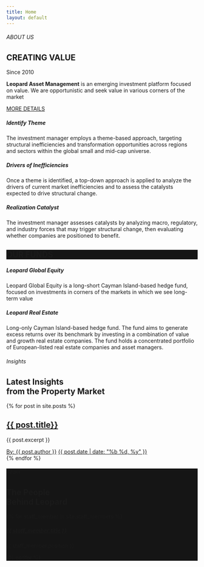 ```yaml
---
title: Home
layout: default
---
```

<!--== Start About Area Wrapper ==-->
<div class="about-area-wrapper sm-top">
    <div class="container">
        <div class="row align-items-lg-center">
            <div class="col-md-12">
                <div class="about-content">
                    <h6>ABOUT US</h6>
                    <h2>CREATING VALUE</h2>
                    <span class="about-since">Since 2010</span>
                    <p>
                        <strong>Leopard Asset Management</strong> is an emerging investment platform focused on value. We are opportunistic and seek value in various corners of the market
                    </p>
                    <a href="/about/" class="btn-about">MORE DETAILS <i class="mdi mdi-chevron-double-right"></i></a>
                </div>
            </div>
        </div>
    </div>
</div>
<!--== End About Area Wrapper ==-->
<!--== Start Feature Area Wrapper ==-->
<div class="feature-area-wrapper sm-top">
    <div class="container">
        <div class="row mtn-sm-60 mtn-md-5">
            <div class="col-md-4">
                <div class="icon-box-item">
                    <div class="icon-box__icon">
                        <i class="fa fa-globe fa-lg"></i>
                    </div>
                    <div class="icon-box__info">
                        <h5>Identify Theme</h5>
                        <p>The investment manager employs a theme-based approach, targeting structural inefficiencies and transformation opportunities across regions and sectors within the global small and mid-cap universe.</p>
                    </div>
                </div>
            </div>
            <div class="col-md-4">
                <div class="icon-box-item">
                    <div class="icon-box__icon">
                        <i class="fa fa-search fa-lg"></i>
                    </div>
                    <div class="icon-box__info">
                        <h5>Drivers of Inefficiencies</h5>
                        <p>Once a theme is identified, a top-down approach is applied to analyze the drivers of current market inefficiencies and to assess the catalysts expected to drive structural change.</p>
                    </div>
                </div>
            </div>
            <div class="col-md-4">
                <div class="icon-box-item">
                    <div class="icon-box__icon">
                        <i class="fa fa-bar-chart fa-lg"></i>
                    </div>
                    <div class="icon-box__info">
                        <h5>Realization Catalyst</h5>
                        <p>The investment manager assesses catalysts by analyzing macro, regulatory, and industry forces that may trigger structural change, then evaluating whether companies are positioned to benefit.</p>
                    </div>
                </div>
            </div>
        </div>
    </div>
</div>
<!--== End Feature Area Wrapper ==-->
<!--== Start Service Area Wrapper ==-->
<div class="service-area-wrapper sm-top-wt">
    <div class="service-area-top parallax" style="background:#151515">
        <div class="container">
            <div class="row">
                <div class="col-lg-6 col-xl-5 m-auto text-center">
                    <div class="section-title section-title--light">
                        <h2 class="mb-0">OUR FUNDS</h2>
                    </div>
                </div>
            </div>
        </div>
    </div>
    <div class="service-content-area">
        <div class="container">
            <div class="row mtn-30">
                <div class="col-sm-6">
                    <div class="service-item">
                        <!-- Start Service Item -->
                        <h5>Leopard Global Equity</h5>
                        <p>Leopard Global Equity is a long-short Cayman Island-based hedge fund, focused on investments in corners of the markets in which we see long-term value</p>
                    </div>
                </div>
                <div class="col-sm-6">
                    <div class="service-item">
                        <h5>Leopard Real Estate</h5>
                        <p>Long-only Cayman Island-based hedge fund. The fund aims to generate excess returns over its benchmark by investing in a combination of value and growth real estate companies. The fund holds a concentrated portfolio of European-listed real estate companies and asset managers.</p>
                        <!-- End Service Item -->
                    </div>
                </div>
            </div>
        </div>
    </div>
</div>
<!--== End Service Area Wrapper ==-->


<!--== Start Blog Area Wrapper ==-->
<div class="blog-area-wrapper sm-top">
    <div class="container">
        <div class="row">
            <div class="col-12 text-center">
                <div class="section-title">
                    <h6>Insights</h6>
                    <h2 class="mb-0">Latest Insights <br>from the Property Market</h2>
                </div>
            </div>
        </div>
        <div class="row mtn-35">
            {% for post in site.posts %}
            <div class="col-md-6 col-lg-4">
                <div class="blog-item">
                    <div class="blog-content">
                        <h2 class="h5"><a href="{{ post.url }}">{{ post.title}}</a></h2>
                        <p>{{ post.excerpt }}</p>
                        <div class="blog-meta">
                            <a href="#">By: {{ post.author }}</a>
                            <a href="#">{{ post.date |  date: "%b %d, %y" }}</a>
                        </div>
                    </div>
                </div>
            </div>
            {% endfor %}
        </div>
    </div>
</div>
<!--== End Blog Area Wrapper ==-->

<!--== Start Team Area Wrapper ==-->
<div class="team-area-wrapper bg-img sp-y" style="background:#151515">
    <div class="container-fluid">
        <div class="row align-items-center">
            <div class="col-lg-4">
                <div class="section-title section-title--light mb-lg-0">
                    <h6>Team</h6>
                    <h2>The People <br>Behind Leopard</h2>
                </div>
            </div>
            <div class="col-lg-8">
                <div class="team-content-wrap slick-dots--light mtn-md-5">
                    {% for staff_member in site.staff_members %}
                    <div class="team-mem-item">
                        <div class="member-info">
                            <h5><a href="{{ staff_member.url }}" class="stretched-link">{{ staff_member.title }}</a></h5>
                            <p>{{ staff_member.position }}</p>
                        </div>
                    </div>
                    {% endfor %}
                </div>
            </div>
        </div>
    </div>
</div>
<!--== End Team Area Wrapper ==-->